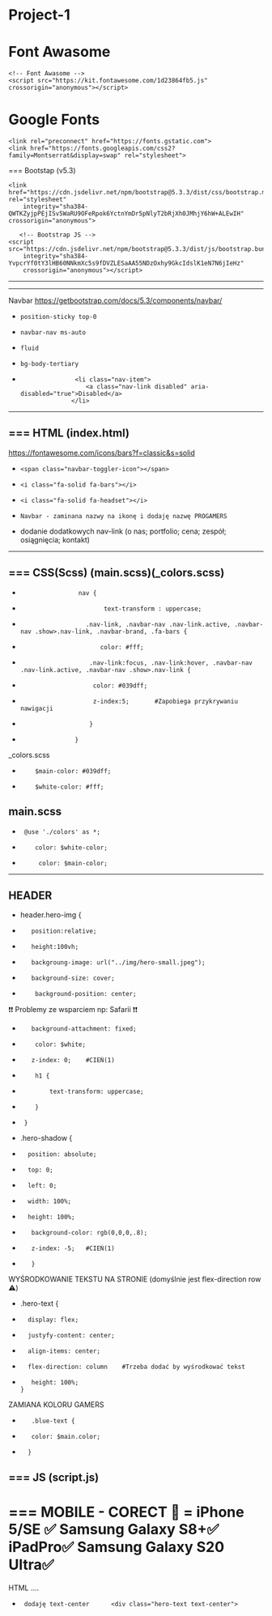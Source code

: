 # Project-1

Font Awasome 
===
    <!-- Font Awasome -->
    <script src="https://kit.fontawesome.com/1d23864fb5.js" crossorigin="anonymous"></script>

Google Fonts 
===
   <!-- Google - Font -->
    <link rel="preconnect" href="https://fonts.gstatic.com">
    <link href="https://fonts.googleapis.com/css2?family=Montserrat&display=swap" rel="stylesheet">
===
Bootstap (v5.3)
   <!--Bootstrap CSS  -->
    <link href="https://cdn.jsdelivr.net/npm/bootstrap@5.3.3/dist/css/bootstrap.min.css" rel="stylesheet"
        integrity="sha384-QWTKZyjpPEjISv5WaRU9OFeRpok6YctnYmDr5pNlyT2bRjXh0JMhjY6hW+ALEwIH" crossorigin="anonymous">

       <!-- Bootstrap JS -->
    <script src="https://cdn.jsdelivr.net/npm/bootstrap@5.3.3/dist/js/bootstrap.bundle.min.js"
        integrity="sha384-YvpcrYf0tY3lHB60NNkmXc5s9fDVZLESaAA55NDzOxhy9GkcIdslK1eN7N6jIeHz"
        crossorigin="anonymous"></script> 
---

---
Navbar
https://getbootstrap.com/docs/5.3/components/navbar/
+     position-sticky top-0
+     navbar-nav ms-auto
-     fluid
-     bg-body-tertiary
-                    <li class="nav-item">
                        <a class="nav-link disabled" aria-disabled="true">Disabled</a>
                    </li>
---


===
HTML (index.html)
---
https://fontawesome.com/icons/bars?f=classic&s=solid
-     <span class="navbar-toggler-icon"></span>
+     <i class="fa-solid fa-bars"></i>
+     <i class="fa-solid fa-headset"></i>
-     Navbar - zaminana nazwy na ikonę i dodaję nazwę PROGAMERS

+  dodanie dodatkowych nav-link (o nas; portfolio; cena; zespół; osiągnięcia; kontakt)

---

===
CSS(Scss) (main.scss)(_colors.scss)
---
+                     nav {
+                            text-transform : uppercase;
+                       .nav-link, .navbar-nav .nav-link.active, .navbar-nav .show>.nav-link, .navbar-brand, .fa-bars {
 +                           color: #fff;
                    
+                        .nav-link:focus, .nav-link:hover, .navbar-nav .nav-link.active, .navbar-nav .show>.nav-link {
+                         color: #039dff;
+                         z-index:5;       #Zapobiega przykrywaniu nawigacji
+                        }
+                    }
_colors.scss
+         $main-color: #039dff;
+         $white-color: #fff;

main.scss
---
+      @use './colors' as *;
+         color: $white-color;
+          color: $main-color;
---
HEADER
---
+    header.hero-img {
+        position:relative;
+        height:100vh;
+        backgroung-image: url("../img/hero-small.jpeg");
+        background-size: cover;
+         background-position: center;

 ❗❗ Problemy ze wsparciem np: Safarii ❗❗
+        background-attachment: fixed;
  
+         color: $white;
+        z-index: 0;    #CIEŃ(1)
+         h1 {
+             text-transform: uppercase;
+         }
+      }

+    .hero-shadow {
+       position: absolute;
+       top: 0;
+       left: 0;
+       width: 100%;
+       height: 100%;
+        background-color: rgb(0,0,0,.8);
+        z-index: -5;   #CIEŃ(1)
+        }
WYŚRODKOWANIE TEKSTU NA STRONIE (domyślnie jest flex-direction row ⚠️)
+    .hero-text {
+       display: flex;
+       justyfy-content: center;
+       align-items: center;
+       flex-direction: column    #Trzeba dodać by wyśrodkować tekst
+        height: 100%;
      }
ZAMIANA KOLORU GAMERS
+        .blue-text {
+        color: $main.color;
+       }

===
JS (script.js)
---


===
MOBILE - CORECT 📱 = iPhone 5/SE ✅ Samsung Galaxy S8+✅ iPadPro✅ Samsung Galaxy S20 Ultra✅
===
HTML
....
+      dodaję text-center      <div class="hero-text text-center">
